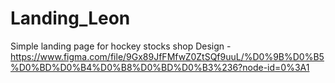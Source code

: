 # Landing_Leon
Simple landing page for hockey stocks shop  Design - https://www.figma.com/file/9Gx89JfFMfwZ0ZtSQf9uuL/%D0%9B%D0%B5%D0%BD%D0%B4%D0%B8%D0%BD%D0%B3%236?node-id=0%3A1
